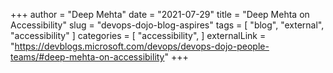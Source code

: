 +++
author = "Deep Mehta"
date = "2021-07-29"
title = "Deep Mehta on Accessibility"
slug = "devops-dojo-blog-aspires"
tags = [
    "blog",
    "external",
    "accessibility"
]
categories = [
    "accessibility",
]
externalLink = "https://devblogs.microsoft.com/devops/devops-dojo-people-teams/#deep-mehta-on-accessibility"
+++
